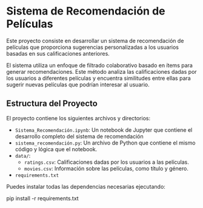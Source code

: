 # Sistema de Recomendación de Películas

Este proyecto consiste en desarrollar un sistema de recomendación de películas que proporciona sugerencias personalizadas a los usuarios basadas en sus calificaciones anteriores.

El sistema utiliza un enfoque de filtrado colaborativo basado en ítems para generar recomendaciones. Este método analiza las calificaciones dadas por los usuarios a diferentes películas y encuentra similitudes entre ellas para sugerir nuevas películas que podrían interesar al usuario.

## Estructura del Proyecto

El proyecto contiene los siguientes archivos y directorios:

- `Sistema_Recomendación.ipynb`: Un notebook de Jupyter que contiene el desarrollo completo del sistema de recomendación
- `sistema_recomendación.py`: Un archivo de Python que contiene el mismo código y lógica que el notebook.
- `data/`:
  - `ratings.csv`: Calificaciones dadas por los usuarios a las películas.
  - `movies.csv`: Información sobre las películas, como título y género.
- `requirements.txt`

Puedes instalar todas las dependencias necesarias ejecutando:

pip install -r requirements.txt
